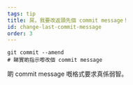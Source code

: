 ```yaml
---
tags: tip
title: 屌，我要改返頭先個 commit message！
id: change-last-commit-message
order: 3
---
```

```git
git commit --amend
# 睇實啲指示嚟改個 commit message
```

啲 commit message 嘅格式要求真係弱智。
